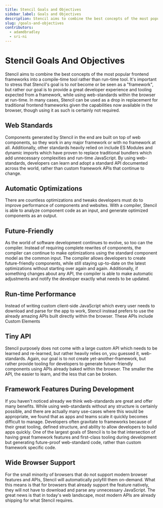 ```yaml
---
title: Stencil Goals and Objectives
sidebar_label: Goals and Objectives
description: Stencil aims to combine the best concepts of the most popular frontend frameworks into a compile-time tool rather than run-time tool.
slug: /goals-and-objectives
contributors:
  - adamdbradley
  - sri-ni
---
```


# Stencil Goals And Objectives

Stencil aims to combine the best concepts of the most popular frontend frameworks into a compile-time tool rather than run-time tool. It's important to stress that Stencil's goal is to *not* become or be seen as a "framework", but rather our goal is to provide a great developer experience and tooling expected from a framework, while using web-standards within the browser at run-time. In many cases, Stencil can be used as a drop in replacement for traditional frontend frameworks given the capabilities now available in the browser, though using it as such is certainly not required.

## Web Standards
Components generated by Stencil in the end are built on top of web components, so they work in any major framework or with no framework at all. Additionally, other standards heavily relied on include ES Modules and dynamic imports which have proven to replace traditional bundlers which add unnecessary complexities and run-time JavaScript. By using web-standards, developers can learn and adopt a standard API documented across the world, rather than custom framework APIs that continue to change.

## Automatic Optimizations
There are countless optimizations and tweaks developers must do to improve performance of components and websites. With a compiler, Stencil is able to analyze component code as an input, and generate optimized components as an output.

## Future-Friendly
As the world of software development continues to evolve, so too can the compiler. Instead of requiring complete rewrites of components, the compiler can continue to make optimizations using the standard component model as the common input. The compiler allows developers to create future-friendly components, while still staying up-to-date on the latest optimizations without starting over again and again. Additionally, if something changes about any API, the compiler is able to make automatic adjustments and notify the developer exactly what needs to be updated.

## Run-time Performance
Instead of writing custom client-side JavaScript which every user needs to download and parse for the app to work, Stencil instead prefers to use the already amazing APIs built directly within the browser. These APIs include Custom Elements

## Tiny API
Stencil purposely does not come with a large custom API which needs to be learned and re-learned, but rather heavily relies on, you guessed it, web-standards. Again, our goal is to not create yet-another-framework, but rather provide tooling for developers to generate future-friendly components using APIs already baked within the browser. The smaller the API, the easier to learn, and the less that can be broken.

## Framework Features During Development
If you haven't noticed already we think web-standards are great and offer many benefits. While using web-standards without any structure is certainly possible, and there are actually many use-cases where this would be appropriate, we found that as apps and teams scale it quickly becomes difficult to manage. Developers often gravitate to frameworks because of their great tooling, defined structure, and ability to allow developers to build apps quickly. One of the largest goals of Stencil is to be that intersection of having great framework features and first-class tooling during development but generating future-proof web-standard code, rather than custom framework specific code.

## Wide Browser Support
For the small minority of browsers that do not support modern browser features and APIs, Stencil will automatically polyfill them on-demand. What this means is that for browsers that already support the feature natively, they will not have to download and parse any unnecessary JavaScript. The great news is that in today's web landscape, most modern APIs are already shipping for what Stencil requires.
